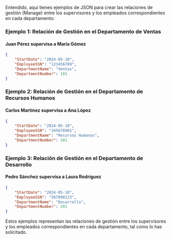 Entendido, aquí tienes ejemplos de JSON para crear las relaciones de gestión (Manage) entre los supervisores y los empleados correspondientes en cada departamento:

### Ejemplo 1: Relación de Gestión en el Departamento de Ventas

#### Juan Pérez supervisa a María Gómez
```json
{
    "StartDate": "2024-05-10",
    "EmployeeSSN": "123456789",
    "DepartmentName": "Ventas",
    "DepartmentNumber": 101
}
```

### Ejemplo 2: Relación de Gestión en el Departamento de Recursos Humanos

#### Carlos Martínez supervisa a Ana López
```json
{
    "StartDate": "2024-05-10",
    "EmployeeSSN": "345678901",
    "DepartmentName": "Recursos Humanos",
    "DepartmentNumber": 301
}
```

### Ejemplo 3: Relación de Gestión en el Departamento de Desarrollo

#### Pedro Sánchez supervisa a Laura Rodríguez
```json
{
    "StartDate": "2024-05-10",
    "EmployeeSSN": "567890123",
    "DepartmentName": "Desarrollo",
    "DepartmentNumber": 201
}
```

Estos ejemplos representan las relaciones de gestión entre los supervisores y los empleados correspondientes en cada departamento, tal como lo has solicitado.